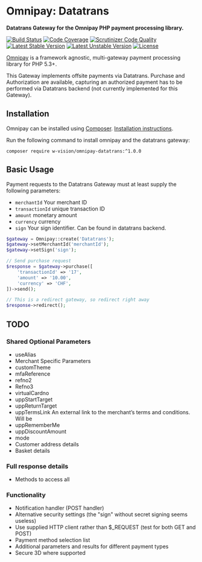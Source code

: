 # Omnipay: Datatrans

**Datatrans Gateway for the Omnipay PHP payment processing library.**

[![Build Status](https://api.travis-ci.org/w-vision/omnipay-datatrans.png)](https://travis-ci.org/w-vision/omnipay-datatrans)
[![Code Coverage](https://scrutinizer-ci.com/g/w-vision/omnipay-datatrans/badges/coverage.png?b=master)](https://scrutinizer-ci.com/g/w-vision/omnipay-datatrans/?branch=master)
[![Scrutinizer Code Quality](https://scrutinizer-ci.com/g/w-vision/omnipay-datatrans/badges/quality-score.png?b=master)](https://scrutinizer-ci.com/g/w-vision/omnipay-datatrans/?branch=master)
[![Latest Stable Version](https://poser.pugx.org/w-vision/omnipay-datatrans/v/stable)](https://packagist.org/packages/w-vision/omnipay-datatrans)
[![Latest Unstable Version](https://poser.pugx.org/w-vision/omnipay-datatrans/v/unstable)](https://packagist.org/packages/w-vision/omnipay-datatrans)
[![License](https://poser.pugx.org/w-vision/omnipay-datatrans/license)](https://packagist.org/packages/w-vision/omnipay-datatrans)

[Omnipay](https://github.com/thephpleague/omnipay) is a framework agnostic, multi-gateway payment
processing library for PHP 5.3+.

This Gateway implements offsite payments via Datatrans. Purchase and Authorization are available, capturing an authorized payment has to be performed via Datatrans backend (not currently implemented for this Gateway).

## Installation

Omnipay can be installed using [Composer](https://getcomposer.org/). [Installation instructions](https://getcomposer.org/doc/00-intro.md#installation-linux-unix-osx).

Run the following command to install omnipay and the datatrans gateway:

    composer require w-vision/omnipay-datatrans:^1.0.0

## Basic Usage

Payment requests to the Datatrans Gateway must at least supply the following parameters:

 - `merchantId` Your merchant ID
 - `transactionId` unique transaction ID
 - `amount` monetary amount
 - `currency` currency
 - `sign` Your sign identifier. Can be found in datatrans backend.

```php
$gateway = Omnipay::create('Datatrans');
$gateway->setMerchantId('merchantId');
$gateway->setSign('sign');

// Send purchase request
$response = $gateway->purchase([
    'transactionId' => '17',
    'amount' => '10.00',
    'currency' => 'CHF',
])->send();

// This is a redirect gateway, so redirect right away
$response->redirect();

```

## TODO

### Shared Optional Parameters

* useAlias
* Merchant Specific Parameters
* customTheme
* mfaReference
* refno2
* Refno3
* virtualCardno
* uppStartTarget
* uppReturnTarget
* uppTermsLink An external link to the merchant’s terms and conditions. Will be
* uppRememberMe
* uppDiscountAmount
* mode
* Customer address details
* Basket details

### Full response details

* Methods to access all

### Functionality

* Notification handler (POST handler)
* Alternative security settings (the "sign" without secret signing seems useless)
* Use supplied HTTP client rather than $_REQUEST (test for both GET and POST)
* Payment method selection list
* Additional parameters and results for different payment types
* Secure 3D where supported

